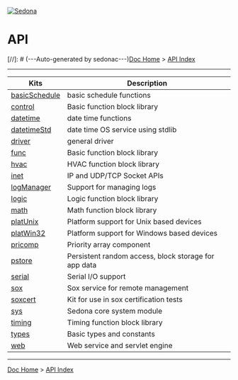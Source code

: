 [![Sedona](../logo.png)](/)
# API
[//]: # (---Auto-generated by sedonac---)[Doc Home](/) > [API Index](/api/api)

---
| Kits | Description |
|------|-------------|
| [basicSchedule](/api/basicSchedule) | basic schedule functions |
| [control](/api/control) | Basic function block library |
| [datetime](/api/datetime) | date time functions |
| [datetimeStd](/api/datetimeStd) | date time OS service using stdlib |
| [driver](/api/driver) | general driver |
| [func](/api/func) | Basic function block library |
| [hvac](/api/hvac) | HVAC function block library |
| [inet](/api/inet) | IP and UDP/TCP Socket APIs |
| [logManager](/api/logManager) | Support for managing logs |
| [logic](/api/logic) | Logic function block library |
| [math](/api/math) | Math function block library |
| [platUnix](/api/platUnix) | Platform support for Unix based devices |
| [platWin32](/api/platWin32) | Platform support for Windows based devices |
| [pricomp](/api/pricomp) | Priority array component |
| [pstore](/api/pstore) | Persistent random access, block storage for app data |
| [serial](/api/serial) | Serial I/O support |
| [sox](/api/sox) | Sox service for remote management |
| [soxcert](/api/soxcert) | Kit for use in sox certification tests |
| [sys](/api/sys) | Sedona core system module |
| [timing](/api/timing) | Timing function block library |
| [types](/api/types) | Basic types and constants |
| [web](/api/web) | Web service and servlet engine |

---
[Doc Home](/) > [API Index](/api/api)
